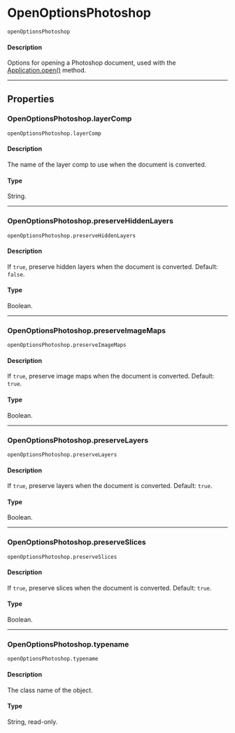 # OpenOptionsPhotoshop

`openOptionsPhotoshop`

#### Description

Options for opening a Photoshop document, used with the [Application.open()](Application.md#jsobjref-application-open) method.

---

## Properties

### OpenOptionsPhotoshop.layerComp

`openOptionsPhotoshop.layerComp`

#### Description

The name of the layer comp to use when the document is converted.

#### Type

String.

---

### OpenOptionsPhotoshop.preserveHiddenLayers

`openOptionsPhotoshop.preserveHiddenLayers`

#### Description

If `true`, preserve hidden layers when the document is converted. Default: `false`.

#### Type

Boolean.

---

### OpenOptionsPhotoshop.preserveImageMaps

`openOptionsPhotoshop.preserveImageMaps`

#### Description

If `true`, preserve image maps when the document is converted. Default: `true`.

#### Type

Boolean.

---

### OpenOptionsPhotoshop.preserveLayers

`openOptionsPhotoshop.preserveLayers`

#### Description

If `true`, preserve layers when the document is converted. Default: `true`.

#### Type

Boolean.

---

### OpenOptionsPhotoshop.preserveSlices

`openOptionsPhotoshop.preserveSlices`

#### Description

If `true`, preserve slices when the document is converted. Default: `true`.

#### Type

Boolean.

---

### OpenOptionsPhotoshop.typename

`openOptionsPhotoshop.typename`

#### Description

The class name of the object.

#### Type

String, read-only.
